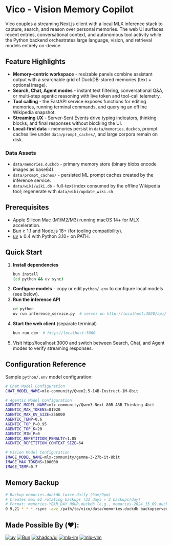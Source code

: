 # Vico - Vision Memory Copilot

Vico couples a streaming Next.js client with a local MLX inference stack to capture, search, and reason over personal memories. The web UI surfaces recent entries, conversational context, and autonomous tool activity while the Python backend orchestrates large language, vision, and retrieval models entirely on-device.

## Feature Highlights
- **Memory-centric workspace** - resizable panels combine assistant output with a searchable grid of DuckDB-stored memories (text + optional image).
- **Search, Chat, Agent modes** - instant text filtering, conversational Q&A, or multi-step agentic reasoning with live token and tool-call telemetry.
- **Tool calling** - the FastAPI service exposes functions for editing memories, running terminal commands, and querying an offline Wikipedia snapshot.
- **Streaming UX** - Server-Sent Events drive typing indicators, thinking blocks, and final responses without blocking the UI.
- **Local-first data** - memories persist in `data/memories.duckdb`, prompt caches live under `data/prompt_caches/`, and large corpora remain on disk.

### Data Assets
- `data/memories.duckdb` - primary memory store (binary blobs encode images as base64).
- `data/prompt_caches/` - persisted ML prompt caches created by the inference service.
- `data/wiki/wiki.db` - full-text index consumed by the offline Wikipedia tool; regenerate with `data/wiki/update_wiki.sh`

## Prerequisites
- Apple Silicon Mac (M1/M2/M3) running macOS 14+ for MLX acceleration.
- [Bun](https://bun.sh/) ≥ 1.1 and Node.js 18+ (for tooling compatibility).
- [uv](https://github.com/astral-sh/uv) ≥ 0.4 with Python 3.10+ on PATH.

## Quick Start
1. **Install dependencies**
   ```bash
   bun install
   (cd python && uv sync)
   ```
2. **Configure models** - copy or edit `python/.env` to configure local models (see below).
3. **Run the inference API**
   ```bash
   cd python
   uv run inference_service.py  # serves on http://localhost:3020/api/
   ```
4. **Start the web client** (separate terminal)
   ```bash
   bun run dev  # http://localhost:3000
   ```
5. Visit http://localhost:3000 and switch between Search, Chat, and Agent modes to verify streaming responses.

## Configuration Reference
Sample `python/.env` model configuration:

```bash
# Chat Model Configuration
CHAT_MODEL_NAME=mlx-community/Qwen2.5-14B-Instruct-1M-8bit

# Agentic Model Configuration
AGENTIC_MODEL_NAME=mlx-community/Qwen3-Next-80B-A3B-Thinking-4bit
AGENTIC_MAX_TOKENS=81920
AGENTIC_MAX_KV_SIZE=256000
AGENTIC_TEMP=0.6
AGENTIC_TOP_P=0.95
AGENTIC_TOP_K=20
AGENTIC_MIN_P=0
AGENTIC_REPETITION_PENALTY=1.05
AGENTIC_REPETITION_CONTEXT_SIZE=64

# Vision Model Configuration
IMAGE_MODEL_NAME=mlx-community/gemma-3-27b-it-8bit
IMAGE_MAX_TOKENS=100000
IMAGE_TEMP=0.7
```


## Memory Backup
```bash
# Backup memories.duckdb twice daily (9am/9pm)
# Creates max 62 rotating backups (31 days × 2 backups/day)
# Format: memories-YEAR_DAY_HOUR.duckdb (e.g., memories-2024_15_09.duckdb)
0 9,21 * * * rsync -avz /path/to/vico/data/memories.duckdb backupserver:/path/to/backup/memories-$(date +\%Y_\%d_\%H).duckdb
```

## Made Possible By (❤️):
[![uv](https://img.shields.io/badge/uv-package%20manager-blue?logo=python&logoColor=white)](https://github.com/astral-sh/uv)
[![Bun](https://img.shields.io/badge/Bun-runtime-black?logo=bun&logoColor=white)](https://github.com/oven-sh/bun)
[![shadcn/ui](https://img.shields.io/badge/shadcn%2Fui-components-black?logo=react&logoColor=white)](https://ui.shadcn.com/)
[![mlx-lm](https://img.shields.io/badge/mlx--lm-language%20models-orange?logo=apple&logoColor=white)](https://github.com/ml-explore/mlx-lm)
[![mlx-vlm](https://img.shields.io/badge/mlx--vlm-vision%20models-orange?logo=apple&logoColor=white)](https://github.com/Blaizzy/mlx-vlm)